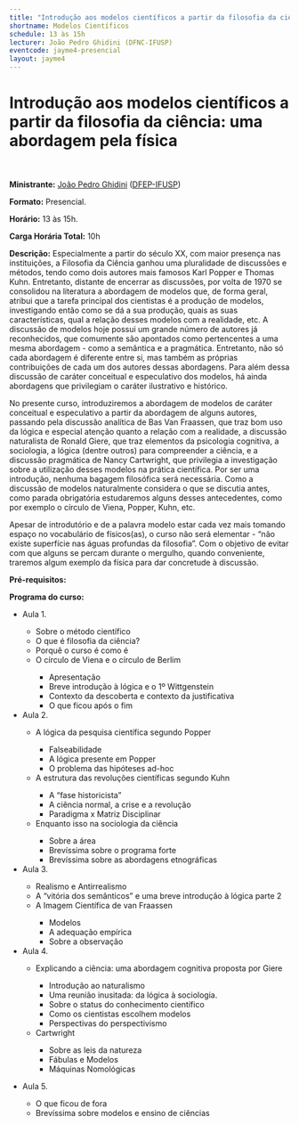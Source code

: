 ```yaml
---
title: "Introdução aos modelos científicos a partir da filosofia da ciência: uma abordagem pela física" 
shortname: Modelos Científicos
schedule: 13 às 15h
lecturer: João Pedro Ghidini (DFNC-IFUSP)
eventcode: jayme4-presencial
layout: jayme4
---
```


# Introdução aos modelos científicos a partir da filosofia da ciência: uma abordagem pela física <br><br>

**Ministrante:** [João Pedro Ghidini](http://lattes.cnpq.br/6401439148291747) ([DFEP-IFUSP](http://portal.if.usp.br/fep/))

**Formato:** Presencial.

**Horário:** 13 às 15h.

**Carga Horária Total:** 10h

**Descrição:** Especialmente a partir do século XX, com maior presença nas instituições, a Filosofia da Ciência ganhou uma pluralidade de discussões e métodos, tendo como dois autores mais famosos Karl Popper e Thomas Kuhn. Entretanto, distante de encerrar as discussões, por volta de 1970 se consolidou na literatura a abordagem de modelos que, de forma geral, atribui que a tarefa principal dos cientistas é a produção de modelos, investigando então como se dá a sua produção, quais as suas características, qual a relação desses modelos com a realidade, etc. A discussão de modelos hoje possui um grande número de autores já reconhecidos, que comumente são apontados como pertencentes a uma mesma abordagem - como a semântica e a pragmática. Entretanto, não só cada abordagem é diferente entre si, mas também as próprias contribuições de cada um dos autores dessas abordagens. Para além dessa discussão de caráter conceitual e especulativo dos modelos, há ainda abordagens que privilegiam o caráter ilustrativo e histórico.

No presente curso, introduziremos a abordagem de modelos de caráter conceitual e especulativo a partir da abordagem de alguns autores, passando pela discussão analítica de Bas Van Fraassen, que traz bom uso da lógica e especial atenção quanto a relação com a realidade, a discussão naturalista de Ronald Giere, que traz elementos da psicologia cognitiva, a sociologia, a lógica (dentre outros) para compreender a ciência, e a discussão pragmática de Nancy Cartwright, que privilegia a investigação sobre a utilização desses modelos na prática científica. Por ser uma introdução, nenhuma bagagem filosófica será necessária. Como a discussão de modelos naturalmente considera o que se discutia antes, como parada obrigatória estudaremos alguns desses antecedentes, como por exemplo o círculo de Viena, Popper, Kuhn, etc.

Apesar de introdutório e de a palavra modelo estar cada vez mais tomando espaço no vocabulário de físicos(as), o curso não será elementar - “não existe superfície nas águas profundas da filosofia”. Com o objetivo de evitar com que alguns se percam durante o mergulho, quando conveniente, traremos algum exemplo da física para dar concretude à discussão.


**Pré-requisitos:** 

**Programa do curso:**

<div style="text-align: justify">
 <ul>
  <li>Aula 1. </li>
   <ul> 
     <li> Sobre o método científico </li>
     <li> O que é filosofia da ciência? </li>
     <li> Porquê o curso é como é </li>
     <li> O círculo de Viena e o círculo de Berlim </li>
     <ul>
       <li> Apresentação </li>
       <li> Breve introdução à lógica e o 1º Wittgenstein </li>
       <li> Contexto da descoberta e contexto da justificativa </li>
       <li> O que ficou após o fim </li>
   </ul>
    </ul>
  <li>Aula 2.   </li>
   <ul>
     <li> A lógica da pesquisa científica segundo Popper </li>
     <ul>
     <li> Falseabilidade </li>
      <li> A lógica presente em Popper </li>
      <li> O problema das hipóteses ad-hoc </li>
       </ul>
     <li> A estrutura das revoluções científicas segundo Kuhn </li>
     <ul>
     <li> A “fase historicista” </li>
      <li> A ciência normal, a crise e a revolução </li>
      <li> Paradigma x Matriz Disciplinar</li>
       </ul>
     <li> Enquanto isso na sociologia da ciência </li>
     <ul>
     <li> Sobre a área </li>
      <li> Brevíssima sobre o programa forte  </li>
       <li> Brevíssima sobre as abordagens etnográficas </li>
       </ul>
   </ul>
  <li>Aula 3.  </li>
   <ul>
     <li> Realismo e Antirrealismo </li>
     <li> A “vitória dos semânticos” e uma breve introdução à lógica parte 2  </li>
     <li> A Imagem Científica de van Fraassen </li>
     <ul>
       <li> Modelos </li>
       <li> A adequação empírica </li>
       <li> Sobre a observação </li>
      </ul>
    </ul>
  <li>Aula 4. </li>
   <ul>
     <li> Explicando a ciência: uma abordagem cognitiva proposta por Giere </li>
     <ul>
     <li> Introdução ao naturalismo </li>
     <li> Uma reunião inusitada: da lógica à sociologia. </li>
     <li> Sobre o status do conhecimento científico </li>
     <li> Como os cientistas escolhem modelos </li>
     <li> Perspectivas do perspectivismo </li>
     </ul>
     <li> Cartwright </li>
     <ul>
     <li> Sobre as leis da natureza </li>
     <li> Fábulas e Modelos </li>
     <li> Máquinas Nomológicas </li>
     <ul>
     </ul>
 </ul>
      </ul>
       <li>Aula 5.  </li>
  <ul>
     <li> O que ficou de fora </li>
     <li> Brevíssima sobre modelos e ensino de ciências </li>
    </ul>

